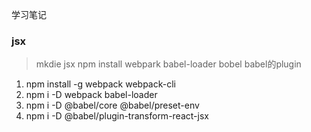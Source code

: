 学习笔记

### jsx
> mkdie jsx npm install
> webpark babel-loader bobel babel的plugin
1. npm install -g webpack webpack-cli
2. npm i -D webpack babel-loader
3. npm i -D @babel/core @babel/preset-env
4. npm i -D @babel/plugin-transform-react-jsx